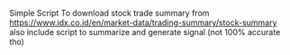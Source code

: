 Simple Script To download stock trade summary from https://www.idx.co.id/en/market-data/trading-summary/stock-summary
also include script to summarize and generate signal (not 100% accurate tho)
